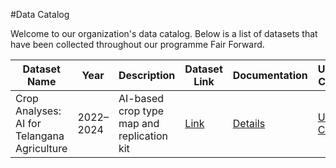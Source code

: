 #Data Catalog

Welcome to our organization's data catalog. Below is a list of datasets that have been collected throughout our programme Fair Forward.

| Dataset Name | Year | Description | Dataset Link | Documentation | Use-Case |
|--------------|------|-------------|--------------|---------------|----------|
| Crop Analyses: AI for Telangana Agriculture | 2022–2024  | AI-based crop type map and replication kit | [Link](https://dataexplorer.ts.adex.org.in/dataset/1da21f2b-87f6-4641-81bd-ed6bcd461303) | [Details](datasets-documentation/telangana_crop_data_documentation.md) | [Use-Case](use-case-one-pager/telangana_crop_data_use_case.md) |
